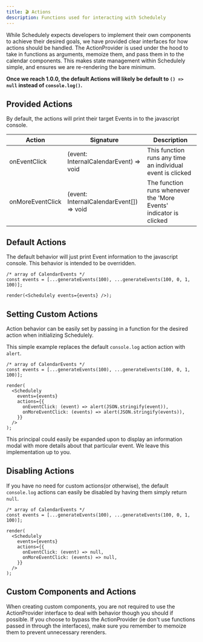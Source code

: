 ```yaml
---
title: 🎬 Actions
description: Functions used for interacting with Schedulely
---
```


While Schedulely expects developers to implement their own components to achieve their desired goals, we have provided clear interfaces for how actions should be handled.
The ActionProvider is used under the hood to take in functions as arguments, memoize them, and pass them in to the calendar components. This makes state management within
Schedulely simple, and ensures we are re-rendering the bare minimum.

**Once we reach 1.0.0, the default Actions will likely be default to `() => null` instead of `console.log()`.**

## Provided Actions

By default, the actions will print their target Events in to the javascript console.

| Action           | Signature                                | Description                                                       |
| ---------------- | ---------------------------------------- | ----------------------------------------------------------------- |
| onEventClick     | (event: InternalCalendarEvent) => void   | This function runs any time an individual event is clicked        |
| onMoreEventClick | (event: InternalCalendarEvent[]) => void | The function runs whenever the 'More Events' indicator is clicked |

## Default Actions

The default behavior will just print Event information to the javascript console. This behavior is intended to be overridden.

```tsx live=true
/* array of CalendarEvents */
const events = [...generateEvents(100), ...generateEvents(100, 0, 1, 100)];

render(<Schedulely events={events} />);
```

## Setting Custom Actions

Action behavior can be easily set by passing in a function for the desired action when initializing Schedulely.

This simple example replaces the default `console.log` action action with `alert`.

```tsx live=true
/* array of CalendarEvents */
const events = [...generateEvents(100), ...generateEvents(100, 0, 1, 100)];

render(
  <Schedulely
    events={events}
    actions={{
      onEventClick: (event) => alert(JSON.stringify(event)),
      onMoreEventClick: (events) => alert(JSON.stringify(events)),
    }}
  />
);
```

This principal could easily be expanded upon to display an information modal with more details about that particular event. We leave this implementation up to you.

## Disabling Actions

If you have no need for custom actions(or otherwise), the default `console.log` actions can easily be disabled by having them simply return `null`.

```tsx live=true
/* array of CalendarEvents */
const events = [...generateEvents(100), ...generateEvents(100, 0, 1, 100)];

render(
  <Schedulely
    events={events}
    actions={{
      onEventClick: (event) => null,
      onMoreEventClick: (events) => null,
    }}
  />
);
```

## Custom Components and Actions

When creating custom components, you are not required to use the ActionProvider interface to deal with behavior though you should if possible. If you choose to bypass the
ActionProvider (ie don't use functions passed in through the interfaces), make sure you remember to memoize them to prevent unnecessary rerenders.
